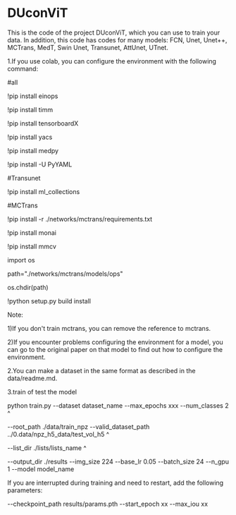 # DUconViT
This is the code of the project DUconViT, which you can use to train your data. In addition, this code has codes for many models: FCN, Unet, Unet++, MCTrans, MedT, Swin Unet, Transunet, AttUnet, UTnet.

1.If you use colab, you can configure the environment with the following command:

#all

!pip install einops

!pip install timm

!pip install tensorboardX

!pip install yacs

!pip install medpy

!pip install -U PyYAML



#Transunet

!pip install ml_collections



#MCTrans

!pip install -r ./networks/mctrans/requirements.txt

!pip install monai

!pip install mmcv

import os

path="./networks/mctrans/models/ops"

os.chdir(path)

!python setup.py build install


Note: 

1)If you don't train mctrans, you can remove the reference to mctrans.

2)If you encounter problems configuring the environment for a model, you can go to the original paper on that model to find out how to configure the environment.



2.You can make a dataset in the same format as described in the data/readme.md.


3.train of test the model

python train.py --dataset dataset_name --max_epochs xxx --num_classes 2 ^

--root_path ./data/train_npz  --valid_dataset_path ../0.data/npz_h5_data/test_vol_h5 ^

--list_dir ./lists/lists_name ^

--output_dir ./results  --img_size 224 --base_lr 0.05 --batch_size 24 --n_gpu 1 --model  model_name


If you are interrupted during training and need to restart, add the following parameters:

--checkpoint_path results/params.pth --start_epoch xx --max_iou xx

